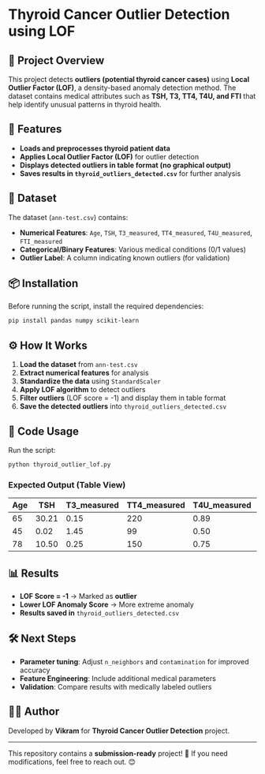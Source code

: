 # Thyroid Cancer Outlier Detection using LOF

## 📌 Project Overview
This project detects **outliers (potential thyroid cancer cases)** using **Local Outlier Factor (LOF)**, a density-based anomaly detection method. The dataset contains medical attributes such as **TSH, T3, TT4, T4U, and FTI** that help identify unusual patterns in thyroid health.

## 🚀 Features
- **Loads and preprocesses thyroid patient data**
- **Applies Local Outlier Factor (LOF)** for outlier detection
- **Displays detected outliers in table format (no graphical output)**
- **Saves results in `thyroid_outliers_detected.csv`** for further analysis

## 📂 Dataset
The dataset (`ann-test.csv`) contains:
- **Numerical Features**: `Age`, `TSH`, `T3_measured`, `TT4_measured`, `T4U_measured`, `FTI_measured`
- **Categorical/Binary Features**: Various medical conditions (0/1 values)
- **Outlier Label**: A column indicating known outliers (for validation)

## 📦 Installation
Before running the script, install the required dependencies:

```bash
pip install pandas numpy scikit-learn
```

## ⚙️ How It Works
1. **Load the dataset** from `ann-test.csv`
2. **Extract numerical features** for analysis
3. **Standardize the data** using `StandardScaler`
4. **Apply LOF algorithm** to detect outliers
5. **Filter outliers** (LOF score = -1) and display them in table format
6. **Save the detected outliers** into `thyroid_outliers_detected.csv`

## 📝 Code Usage
Run the script:
```bash
python thyroid_outlier_lof.py
```

### **Expected Output (Table View)**
| Age  | TSH   | T3_measured | TT4_measured | T4U_measured | FTI_measured | LOF_Score | LOF_Anomaly_Score |
|------|-------|------------|-------------|-------------|-------------|-----------|----------------|
| 65   | 30.21 | 0.15       | 220         | 0.89        | 42          | -1        | -2.13          |
| 45   | 0.02  | 1.45       | 99          | 0.50        | 12          | -1        | -1.98          |
| 78   | 10.50 | 0.25       | 150         | 0.75        | 30          | -1        | -2.24          |

## 📊 Results
- **LOF Score = -1** → Marked as **outlier**
- **Lower LOF Anomaly Score** → More extreme anomaly
- **Results saved in** `thyroid_outliers_detected.csv`

## 🛠️ Next Steps
- **Parameter tuning**: Adjust `n_neighbors` and `contamination` for improved accuracy
- **Feature Engineering**: Include additional medical parameters
- **Validation**: Compare results with medically labeled outliers

## 👨‍💻 Author
Developed by **Vikram** for **Thyroid Cancer Outlier Detection** project.

---

This repository contains a **submission-ready** project! 🚀 If you need modifications, feel free to reach out. 😊

